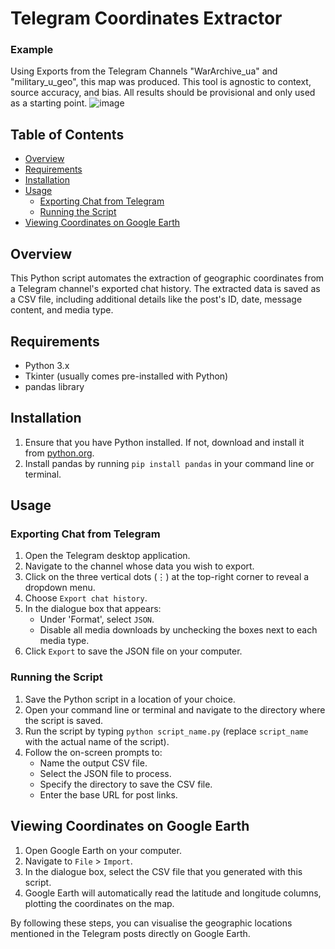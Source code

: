 # Telegram Coordinates Extractor

### Example
Using Exports from the Telegram Channels "WarArchive_ua" and "military_u_geo", this map was produced. This tool is agnostic to context, source accuracy, and bias. All results should be provisional and only used as a starting point.
![image](https://github.com/thomasjjj/Telegram_Geolocation_Scraper/assets/118008765/ce32041a-fb98-4173-acaa-9b49f05f962f)

## Table of Contents
- [Overview](#overview)
- [Requirements](#requirements)
- [Installation](#installation)
- [Usage](#usage)
  - [Exporting Chat from Telegram](#exporting-chat-from-telegram)
  - [Running the Script](#running-the-script)
- [Viewing Coordinates on Google Earth](#viewing-coordinates-on-google-earth)

## Overview
This Python script automates the extraction of geographic coordinates from a Telegram channel's exported chat history. The extracted data is saved as a CSV file, including additional details like the post's ID, date, message content, and media type.

## Requirements
- Python 3.x
- Tkinter (usually comes pre-installed with Python)
- pandas library

## Installation
1. Ensure that you have Python installed. If not, download and install it from [python.org](https://www.python.org/).
2. Install pandas by running `pip install pandas` in your command line or terminal.

## Usage

### Exporting Chat from Telegram
1. Open the Telegram desktop application.
2. Navigate to the channel whose data you wish to export.
3. Click on the three vertical dots (⋮) at the top-right corner to reveal a dropdown menu.
4. Choose `Export chat history`.
5. In the dialogue box that appears:
    - Under 'Format', select `JSON`.
    - Disable all media downloads by unchecking the boxes next to each media type.
6. Click `Export` to save the JSON file on your computer.

### Running the Script
1. Save the Python script in a location of your choice.
2. Open your command line or terminal and navigate to the directory where the script is saved.
3. Run the script by typing `python script_name.py` (replace `script_name` with the actual name of the script).
4. Follow the on-screen prompts to:
    - Name the output CSV file.
    - Select the JSON file to process.
    - Specify the directory to save the CSV file.
    - Enter the base URL for post links.

## Viewing Coordinates on Google Earth
1. Open Google Earth on your computer.
2. Navigate to `File` > `Import`.
3. In the dialogue box, select the CSV file that you generated with this script.
4. Google Earth will automatically read the latitude and longitude columns, plotting the coordinates on the map.

By following these steps, you can visualise the geographic locations mentioned in the Telegram posts directly on Google Earth.
